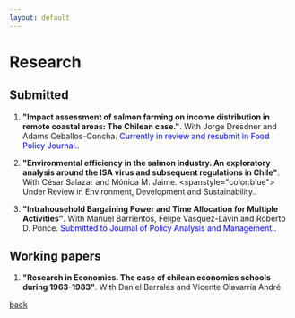 ```yaml
---
layout: default
---
```


# Research

## Submitted
1.  **"Impact assessment of salmon farming on income distribution in remote coastal areas: The Chilean case."**. With Jorge Dresdner and Adams Ceballos-Concha. <span style="color:blue">Currently in review and resubmit in Food Policy Journal.</span>.

2. **"Environmental efficiency in the salmon industry. An exploratory analysis around the ISA virus and subsequent regulations in Chile"**. With  César Salazar and Mónica M. Jaime. <spanstyle="color:blue"> Under Review in Environment, Development and Sustainability.</span>.

3.  **"Intrahousehold Bargaining Power and Time Allocation for Multiple Activities"**. With Manuel Barrientos, Felipe Vasquez-Lavin and Roberto D. Ponce. <span style="color:blue">Submitted to Journal of Policy Analysis and Management.</span>.

## Working papers  

1. **"Research in Economics. The case of chilean economics schools during 1963-1983"**. With Daniel Barrales and Vicente Olavarría André 


[back](./)
